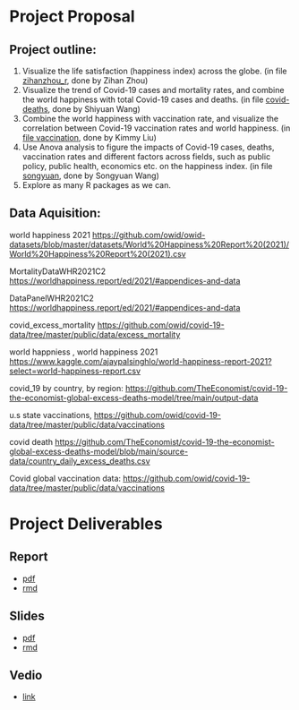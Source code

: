 # Project Proposal

## Project outline:

1. Visualize the life satisfaction (happiness index) across the globe. (in file [zihanzhou_r](https://github.com/illinois-stat447/fa21-prj-shiyuan8-sw20-zihanz12-zl32/tree/master/zihanzhou_r), done by Zihan Zhou)
2. Visualize the trend of Covid-19 cases and mortality rates, and combine the world happiness with total Covid-19 cases and deaths. (in file [covid-deaths](https://github.com/illinois-stat447/fa21-prj-shiyuan8-sw20-zihanz12-zl32/tree/master/covid-deaths), done by Shiyuan Wang)
3. Combine the world happiness with vaccination rate, and visualize the correlation between Covid-19 vaccination rates and world happiness. (in [file vaccination](https://github.com/illinois-stat447/fa21-prj-shiyuan8-sw20-zihanz12-zl32/tree/master/vaccination), done by Kimmy Liu)
4. Use Anova analysis to figure the impacts of Covid-19 cases, deaths, vaccination rates and different factors across fields, such as public policy, public health, economics etc. on the happiness index. (in file [songyuan](https://github.com/illinois-stat447/fa21-prj-shiyuan8-sw20-zihanz12-zl32/tree/master/songyuan), done by Songyuan Wang)
5. Explore as many R packages as we can.
 
## Data Aquisition:

world happiness 2021 https://github.com/owid/owid-datasets/blob/master/datasets/World%20Happiness%20Report%20(2021)/World%20Happiness%20Report%20(2021).csv

MortalityDataWHR2021C2 https://worldhappiness.report/ed/2021/#appendices-and-data

DataPanelWHR2021C2 https://worldhappiness.report/ed/2021/#appendices-and-data

covid_excess_mortality https://github.com/owid/covid-19-data/tree/master/public/data/excess_mortality

world happniess , world happiness 2021 https://www.kaggle.com/ajaypalsinghlo/world-happiness-report-2021?select=world-happiness-report.csv

covid_19 by country, by region: https://github.com/TheEconomist/covid-19-the-economist-global-excess-deaths-model/tree/main/output-data

u.s state vaccinations, https://github.com/owid/covid-19-data/tree/master/public/data/vaccinations

covid death https://github.com/TheEconomist/covid-19-the-economist-global-excess-deaths-model/blob/main/source-data/country_daily_excess_deaths.csv

Covid global vaccination data:
    https://github.com/owid/covid-19-data/tree/master/public/data/vaccinations


# Project Deliverables
## Report 
- [pdf](https://github.com/illinois-stat447/fa21-prj-shiyuan8-sw20-zihanz12-zl32/blob/master/Final_submission/Report_final.pdf)
- [rmd](https://github.com/illinois-stat447/fa21-prj-shiyuan8-sw20-zihanz12-zl32/blob/master/Final_submission/Report_final.Rmd)

## Slides
- [pdf](https://github.com/illinois-stat447/fa21-prj-shiyuan8-sw20-zihanz12-zl32/blob/master/Final_submission/Presentation_final.pdf)
- [rmd](https://github.com/illinois-stat447/fa21-prj-shiyuan8-sw20-zihanz12-zl32/blob/master/Final_submission/Presentation_final.Rmd)

## Vedio
- [link]()
